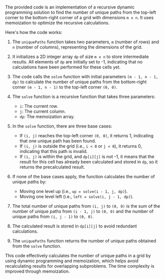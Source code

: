 The provided code is an implementation of a recursive dynamic programming solution to find the number of unique paths from the top-left corner to the bottom-right corner of a grid with dimensions `m x n`. It uses memoization to optimize the recursive calculations.

Here's how the code works:

1. The `uniquePaths` function takes two parameters, `m` (number of rows) and `n` (number of columns), representing the dimensions of the grid.

2. It initializes a 2D integer array `dp` of size `m x n` to store intermediate results. All elements of `dp` are initially set to -1, indicating that no calculations have been performed for these cells yet.

3. The code calls the `solve` function with initial parameters `(m - 1, n - 1, dp)` to calculate the number of unique paths from the bottom-right corner `(m - 1, n - 1)` to the top-left corner `(0, 0)`.

4. The `solve` function is a recursive function that takes three parameters:
   - `i`: The current row.
   - `j`: The current column.
   - `dp`: The memoization array.

5. In the `solve` function, there are three base cases:
   - If `(i, j)` reaches the top-left corner `(0, 0)`, it returns 1, indicating that one unique path has been found.
   - If `(i, j)` is outside the grid (i.e., `i < 0` or `j < 0`), it returns 0, indicating that this path is invalid.
   - If `(i, j)` is within the grid, and `dp[i][j]` is not -1, it means that the result for this cell has already been calculated and stored in `dp`, so it returns the precalculated result.

6. If none of the base cases apply, the function calculates the number of unique paths by:
   - Moving one level up (i.e., `up = solve(i - 1, j, dp)`).
   - Moving one level left (i.e., `left = solve(i, j - 1, dp)`).

7. The total number of unique paths from `(i, j)` to `(0, 0)` is the sum of the number of unique paths from `(i - 1, j)` to `(0, 0)` and the number of unique paths from `(i, j - 1)` to `(0, 0)`.

8. The calculated result is stored in `dp[i][j]` to avoid redundant calculations.

9. The `uniquePaths` function returns the number of unique paths obtained from the `solve` function.

This code effectively calculates the number of unique paths in a grid by using dynamic programming and memoization, which helps avoid recalculating results for overlapping subproblems. The time complexity is improved through memoization.